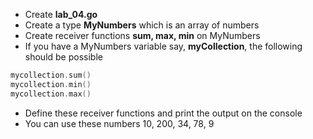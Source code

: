 * Create __lab_04.go__
* Create a type __MyNumbers__ which is an array of numbers
* Create receiver functions __sum, max, min__ on MyNumbers
* If you have a MyNumbers variable say, __myCollection__, the following should be possible

``` go
mycollection.sum()
mycollection.min()
mycollection.max()
```

* Define these receiver functions and print the output on the console
* You can use these numbers 10, 200, 34, 78, 9 
